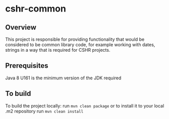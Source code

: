 # cshr-common
## Overview
This project is responsible for providing functionality that would be considered to be common library code, for example working with dates, strings in a way that is required for CSHR projects.

## Prerequisites
Java 8 U161 is the minimum version of the JDK required

## To build
To build the project locally:
run `mvn clean package` or to install it to your local .m2 repository run `mvn clean install`